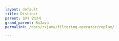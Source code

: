 ```yaml
---
layout: default
title: Distinct
parent: 필터 연산자
grand_parent: RxJava
permalink: /docs/rxjava/filtering-operator/replay/

---
```








